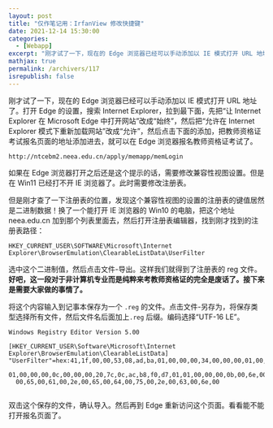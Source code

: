 ```yaml
---
layout: post
title: "仅作笔记用：IrfanView 修改快捷键"
date: 2021-12-14 15:30:00
categories: 
  - [Webapp]
excerpt: "刚才试了一下，现在的 Edge 浏览器已经可以手动添加以 IE 模式打开 URL 地址了。打开 Edge 的设置，搜索 Internet Explorer，拉到最下面，先把“让 Internet Explorer 在 Microsoft Edge 中打开网站”改成“始终”，然后把“允许在 Internet Explorer 模式下重新加载网站”改成“允许”，然后点击下面的添加，把教师资格证考试报名页面的地址添加进去，就可以在 Edge 浏览器报名教师资格证考试了。"
mathjax: true
permalink: /archivers/117
isrepublish: false
---
```


刚才试了一下，现在的 Edge 浏览器已经可以手动添加以 IE 模式打开 URL 地址了。打开 Edge 的设置，搜索 Internet Explorer，拉到最下面，先把“让 Internet Explorer 在 Microsoft Edge 中打开网站”改成“始终”，然后把“允许在 Internet Explorer 模式下重新加载网站”改成“允许”，然后点击下面的添加，把教师资格证考试报名页面的地址添加进去，就可以在 Edge 浏览器报名教师资格证考试了。

```
http://ntcebm2.neea.edu.cn/apply/memapp/memLogin
```

如果在 Edge 浏览器打开之后还是这个提示的话，需要修改兼容性视图设置。但是在 Win11 已经打不开 IE 浏览器了。此时需要修改注册表。

但是刚才查了一下注册表的位置，发现这个兼容性视图的设置的注册表的键值居然是二进制数据！换了一个能打开 IE 浏览器的 Win10 的电脑，把这个地址 neea.edu.cn 加到那个列表里面去，然后打开注册表编辑器，找到刚才找到的注册表路径：

```
HKEY_CURRENT_USER\SOFTWARE\Microsoft\Internet Explorer\BrowserEmulation\ClearableListData\UserFilter
```

选中这个二进制值，然后点击文件-导出。这样我们就得到了注册表的 reg 文件。 **好吧，这一段对于非计算机专业而是纯粹来考教师资格证的完全是废话了。接下来是需要大家做的事情了。**

将这个内容输入到记事本保存为一个 ```.reg``` 的文件。点击文件-另存为，将保存类型选择所有文件，然后文件名后面加上```.reg``` 后缀。编码选择“UTF-16 LE”。

```reg
Windows Registry Editor Version 5.00

[HKEY_CURRENT_USER\Software\Microsoft\Internet Explorer\BrowserEmulation\ClearableListData]
"UserFilter"=hex:41,1f,00,00,53,08,ad,ba,01,00,00,00,34,00,00,00,01,00,00,00,\
  01,00,00,00,0c,00,00,00,20,7c,0c,ac,b8,f0,d7,01,01,00,00,00,0b,00,6e,00,65,\
  00,65,00,61,00,2e,00,65,00,64,00,75,00,2e,00,63,00,6e,00


```

双击这个保存的文件，确认导入。然后再到 Edge 重新访问这个页面。看看能不能打开报名页面了。